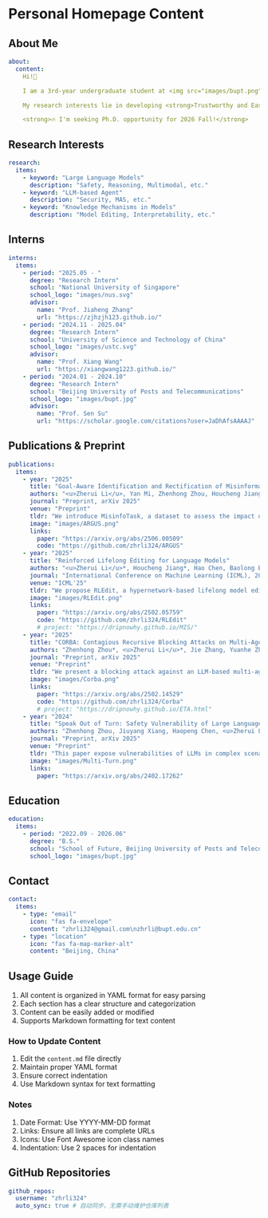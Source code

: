 # Personal Homepage Content

## About Me
```yaml
about:
  content:
    Hi!👋

    I am a 3rd-year undergraduate student at <img src="images/bupt.png" alt="BUPT Logo" style="height:4em; vertical-align:middle;">.

    My research interests lie in developing <strong>Trustworthy and Easy-to-use AI</strong>.

    <strong>🔥 I'm seeking Ph.D. opportunity for 2026 Fall!</strong>
```

## Research Interests
```yaml
research:
  items:
    - keyword: "Large Language Models"
      description: "Safety, Reasoning, Multimodal, etc."
    - keyword: "LLM-based Agent"
      description: "Security, MAS, etc."
    - keyword: "Knowledge Mechanisms in Models"
      description: "Model Editing, Interpretability, etc."
```

## Interns
```yaml
interns:
  items:
    - period: "2025.05 - "
      degree: "Research Intern"
      school: "National University of Singapore"
      school_logo: "images/nus.svg"
      advisor:
        name: "Prof. Jiaheng Zhang"
        url: "https://zjhzjh123.github.io/"
    - period: "2024.11 - 2025.04"
      degree: "Research Intern"
      school: "University of Science and Technology of China"
      school_logo: "images/ustc.svg"
      advisor:
        name: "Prof. Xiang Wang"
        url: "https://xiangwang1223.github.io/"
    - period: "2024.01 - 2024.10"
      degree: "Research Intern"
      school: "Beijing University of Posts and Telecommunications"
      school_logo: "images/bupt.jpg"
      advisor:
        name: "Prof. Sen Su"
        url: "https://scholar.google.com/citations?user=JaDhAfsAAAAJ"
```

## Publications & Preprint
```yaml
publications:
  items:
    - year: "2025"
      title: "Goal-Aware Identification and Rectification of Misinformation in Multi-Agent Systems"
      authors: "<u>Zherui Li</u>, Yan Mi, Zhenhong Zhou, Houcheng Jiang, Guibin Zhang, Kun Wang, Junfeng Fang"
      journal: "Preprint, arXiv 2025"
      venue: "Preprint"
      tldr: "We introduce MisinfoTask, a dataset to assess the impact of misinformation injection on Multi-Agent Systems, and ARGUS, a universal and adaptive framework designed to defend against this threat."
      image: "images/ARGUS.png"
      links:
        paper: "https://arxiv.org/abs/2506.00509"
        code: "https://github.com/zhrli324/ARGUS"
    - year: "2025"
      title: "Reinforced Lifelong Editing for Language Models"
      authors: "<u>Zherui Li</u>*, Houcheng Jiang*, Hao Chen, Baolong Bi, Zhenhong Zhou, Fei Sun, Junfeng Fang†, Xiang Wang†"
      journal: "International Conference on Machine Learning (ICML), 2025"
      venue: "ICML'25"
      tldr: "We propose RLEdit, a hypernetwork-based lifelong model editing method that achieves both effectiveness and efficiency."
      image: "images/RLEdit.png"
      links:
        paper: "https://arxiv.org/abs/2502.05759"
        code: "https://github.com/zhrli324/RLEdit"
        # project: "https://dripnowhy.github.io/MIS/"
    - year: "2025"
      title: "CORBA: Contagious Recursive Blocking Attacks on Multi-Agent Systems Based on Large Language Models"
      authors: "Zhenhong Zhou*, <u>Zherui Li</u>*, Jie Zhang, Yuanhe Zhang, Kun Wang, Yang Liu, Qing Guo†"
      journal: "Preprint, arXiv 2025"
      venue: "Preprint"
      tldr: "We present a blocking attack against an LLM-based multi-agent system that can degrade its availability and reveal vulnerabilities in the existing framework."
      image: "images/Corba.png"
      links:
        paper: "https://arxiv.org/abs/2502.14529"
        code: "https://github.com/zhrli324/Corba"
        # project: "https://dripnowhy.github.io/ETA.html"
    - year: "2024"
      title: "Speak Out of Turn: Safety Vulnerability of Large Language Models in Multi-turn Dialogue"
      authors: "Zhenhong Zhou, Jiuyang Xiang, Haopeng Chen, <u>Zherui Li</u>, Ting Yang, Quan Liu, Sen Su†"
      journal: "Preprint, arXiv 2025"
      venue: "Preprint"
      tldr: "This paper expose vulnerabilities of LLMs in complex scenarios involving multi-turn dialogue."
      image: "images/Multi-Turn.png"
      links:
        paper: "https://arxiv.org/abs/2402.17262"
```

## Education
```yaml
education:
  items:
    - period: "2022.09 - 2026.06"
      degree: "B.S."
      school: "School of Future, Beijing University of Posts and Telecommunications"
      school_logo: "images/bupt.jpg"
```

## Contact
```yaml
contact:
  items:
    - type: "email"
      icon: "fas fa-envelope"
      content: "zhrli324@gmail.com\nzhrli@bupt.edu.cn"
    - type: "location"
      icon: "fas fa-map-marker-alt"
      content: "Beijing, China"
```

## Usage Guide

1. All content is organized in YAML format for easy parsing
2. Each section has a clear structure and categorization
3. Content can be easily added or modified
4. Supports Markdown formatting for text content

### How to Update Content

1. Edit the `content.md` file directly
2. Maintain proper YAML format
3. Ensure correct indentation
4. Use Markdown syntax for text formatting

### Notes

1. Date Format: Use YYYY-MM-DD format
2. Links: Ensure all links are complete URLs
3. Icons: Use Font Awesome icon class names
4. Indentation: Use 2 spaces for indentation 

## GitHub Repositories
```yaml
github_repos:
  username: "zhrli324"
  auto_sync: true # 自动同步，无需手动维护仓库列表
``` 